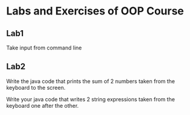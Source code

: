 # Labs and Exercises of OOP Course

## Lab1
Take input from command line

## Lab2
Write the java code that prints the sum of 2 numbers taken from the keyboard to the screen.

Write your java code that writes 2 string expressions taken from the keyboard one after the other.
